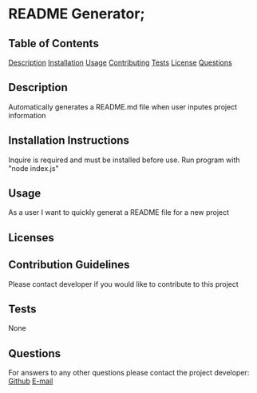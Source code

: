 # README Generator;
  ## Table of Contents

  [Description](#description)
  [Installation](#installation)
  [Usage](#usage)
  [Contributing](#contributing)
  [Tests](#tests)
  [License](#license)
  [Questions](#questions)


  ## Description

  Automatically generates a README.md file when user inputes project information

  ## Installation Instructions

  Inquire is required and must be installed before use. Run program with "node index.js"
  
  ## Usage

  As a user I want to quickly generat a README file for a new project

  ## Licenses

  ## Contribution Guidelines

  Please contact developer if you would like to contribute to this project

  ## Tests

  None
  
  ## Questions
  
  For answers to any other questions please contact the project developer:
  [Github](https://github.com/chopsushi206)
  [E-mail](mailto:lihua.anderson@gmail.com)
